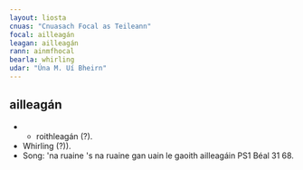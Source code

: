 ```yaml
---
layout: liosta
cnuas: "Cnuasach Focal as Teileann"
focal: ailleagán
leagan: ailleagán
rann: ainmfhocal
bearla: whirling
udar: "Úna M. Uí Bheirn"
---
```


## ailleagán

* - roithleagán (?).
* Whirling (?)).
* Song: 'na ruaine 's na ruaine gan uain le gaoith
ailleagáin PS1 Béal 31 68.
